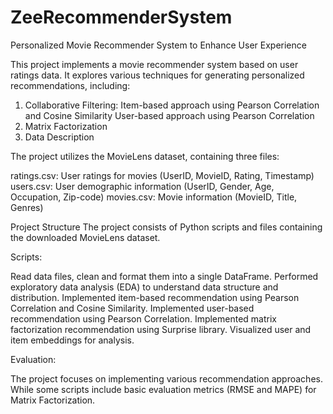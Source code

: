 # ZeeRecommenderSystem
Personalized Movie Recommender System to Enhance User Experience

This project implements a movie recommender system based on user ratings data. It explores various techniques for generating personalized recommendations, including:

1. Collaborative Filtering:
  Item-based approach using Pearson Correlation and Cosine Similarity
  User-based approach using Pearson Correlation
2. Matrix Factorization
3. Data Description

The project utilizes the MovieLens dataset, containing three files:

  ratings.csv: User ratings for movies (UserID, MovieID, Rating, Timestamp)
  users.csv: User demographic information (UserID, Gender, Age, Occupation, Zip-code)
  movies.csv: Movie information (MovieID, Title, Genres)
  
Project Structure
The project consists of Python scripts and files containing the downloaded MovieLens dataset.

Scripts:

Read data files, clean and format them into a single DataFrame.
Performed exploratory data analysis (EDA) to understand data structure and distribution.
Implemented item-based recommendation using Pearson Correlation and Cosine Similarity.
Implemented user-based recommendation using Pearson Correlation.
Implemented matrix factorization recommendation using Surprise library.
Visualized user and item embeddings for analysis.

Evaluation:

The project focuses on implementing various recommendation approaches. While some scripts include basic evaluation metrics (RMSE and MAPE) for Matrix Factorization.
